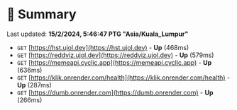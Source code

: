 # 📖 Summary
Last updated: **15/2/2024, 5:46:47 PTG "Asia/Kuala_Lumpur"**

- `GET` [https://hst.ujol.dev](https://hst.ujol.dev) - **Up** (468ms)
- `GET` [https://reddviz.ujol.dev](https://reddviz.ujol.dev) - **Up** (579ms)
- `GET` [https://memeapi.cyclic.app](https://memeapi.cyclic.app) - **Up** (636ms)
- `GET` [https://klik.onrender.com/health](https://klik.onrender.com/health) - **Up** (287ms)
- `GET` [https://dumb.onrender.com](https://dumb.onrender.com) - **Up** (266ms)
